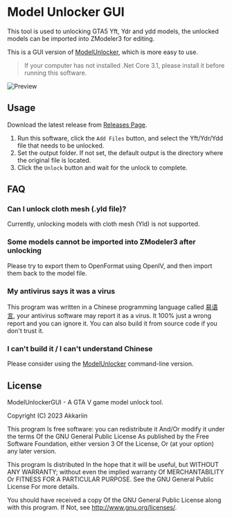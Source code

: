 # Model Unlocker GUI

This tool is used to unlocking GTA5 Yft, Ydr and ydd models, the unlocked models can be imported into ZModeler3 for editing.

This is a GUI version of [ModelUnlocker](https://github.com/kasuganosoras/ModelUnlocker), which is more easy to use.

> If your computer has not installed .Net Core 3.1, please install it before running this software.

![Preview](https://user-images.githubusercontent.com/34357771/234845047-992e3379-c9e6-4191-9f26-6b2d30d9ff6e.png)

## Usage

Download the latest release from [Releases Page](https://github.com/kasuganosoras/ModelUnlockerGUI/releases).

1. Run this software, click the `Add Files` button, and select the Yft/Ydr/Ydd file that needs to be unlocked.
2. Set the output folder. If not set, the default output is the directory where the original file is located.
3. Click the `Unlock` button and wait for the unlock to complete.

## FAQ

### Can I unlock cloth mesh (.yld file)?
Currently, unlocking models with cloth mesh (Yld) is not supported.

### Some models cannot be imported into ZModeler3 after unlocking
Please try to export them to OpenFormat using OpenIV, and then import them back to the model file.

### My antivirus says it was a virus
This program was written in a Chinese programming language called [易语言](https://www.dywt.com.cn/), your antivirus software may report it as a virus. It 100% just a wrong report and you can ignore it. You can also build it from source code if you don't trust it.

### I can't build it / I can't understand Chinese
Please consider using the [ModelUnlocker](https://github.com/kasuganosoras/ModelUnlocker) command-line version.

## License

ModelUnlockerGUI - A GTA V game model unlock tool.

Copyright (C) 2023 Akkariin

This program Is free software: you can redistribute it And/Or modify it under the terms Of the GNU General Public License As published by the Free Software Foundation, either version 3 Of the License, Or (at your option) any later version.

This program Is distributed In the hope that it will be useful, but WITHOUT ANY WARRANTY; without even the implied warranty Of MERCHANTABILITY Or FITNESS FOR A PARTICULAR PURPOSE. See the GNU General Public License For more details.

You should have received a copy Of the GNU General Public License along with this program. If Not, see http://www.gnu.org/licenses/.
